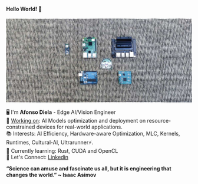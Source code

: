 #### Hello World! 🤖

<p style="text-align: center;">
  <img 
    src="https://github.com/diesimo-ai/diesimo-lab/raw/main/resources/images/cover.jpeg" 
    alt="Edge AI" 
    width="512" 
    style="max-width: 100%; height: auto;" 
  />
</p>

🖥️ I'm **Afonso Diela** - Edge AI/Vision Engineer<br>
🔭 [Working on](https://github.com/diesimo-ai/diesimo-lab): AI Models optimization and deployment on resource-constrained devices for real-world applications.<br>
📚 Interests: AI Efficiency, Hardware-aware Optimization, MLC, Kernels, Runtimes, Cultural-AI, Ultrarunner⚡.<br>
🌱 Currently learning: Rust, CUDA and OpenCL<br>
🚀 Let's Connect: [Linkedin](https://www.linkedin.com/in/afonso-diela/) 

**“Science can amuse and fascinate us all, but it is engineering that changes the world.” ~ Isaac Asimov**
